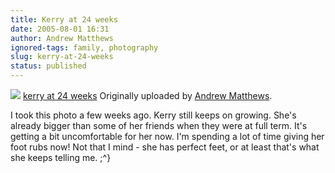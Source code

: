 ```yaml
---
title: Kerry at 24 weeks
date: 2005-08-01 16:31
author: Andrew Matthews
ignored-tags: family, photography
slug: kerry-at-24-weeks
status: published
---
```


[![](http://photos22.flickr.com/30205906_b331f12973_m.jpg)](http://www.flickr.com/photos/aabs/30205906/ "photo sharing")
[kerry at 24 weeks](http://www.flickr.com/photos/aabs/30205906/)
Originally uploaded by [Andrew Matthews](http://www.flickr.com/people/aabs/).

I took this photo a few weeks ago. Kerry still keeps on growing. She's already bigger than some of her friends when they were at full term. It's getting a bit uncomfortable for her now. I'm spending a lot of time giving her foot rubs now! Not that I mind - she has perfect feet, or at least that's what she keeps telling me. ;\^}
